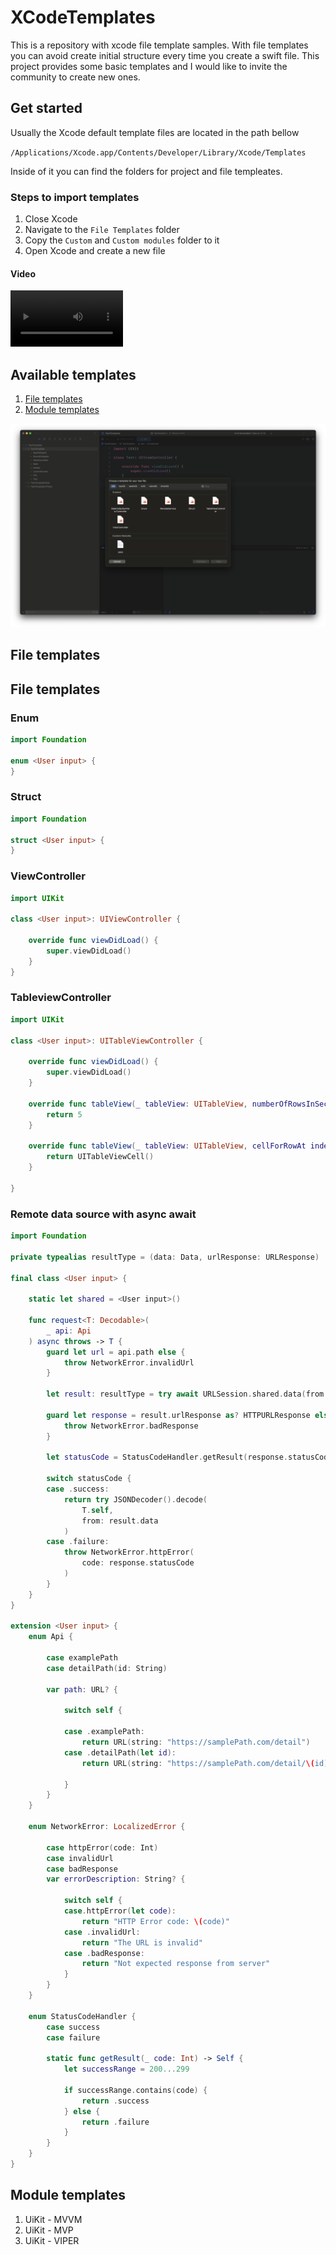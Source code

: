 # XCodeTemplates

This is a repository with xcode file template samples. With file templates you can avoid create initial structure every time you create a swift file. This project provides some basic templates and I would like to invite the community to create new ones.

## Get started

Usually the Xcode default template files are located in the path bellow

`/Applications/Xcode.app/Contents/Developer/Library/Xcode/Templates`  

Inside of it you can find the folders for project and file templeates. 

### Steps to import templates

1. Close Xcode
2. Navigate to the `File Templates` folder 
3. Copy the `Custom` and `Custom modules` folder to it
4. Open Xcode and create a new file



#### Video

<p>
<video src='https://github.com/gabe351/XCodeTemplates/blob/main/Media/AddingTemplates.mp4' width=180/>
</p>

## Available templates

1. [File templates](#file-templates)
2. [Module templates](#module-templates)

<p>
  <img src="https://github.com/gabe351/XCodeTemplates/blob/main/Media/templateList.png">
</p>

## File templates
<h2 id="file-templates">File templates</h2>

### Enum

```swift
import Foundation

enum <User input> {
}


```

### Struct

```swift
import Foundation

struct <User input> {
}


```

### ViewController

```swift
import UIKit

class <User input>: UIViewController {

    override func viewDidLoad() {
        super.viewDidLoad()
    }
}


```


### TableviewController

```swift
import UIKit

class <User input>: UITableViewController {
    
    override func viewDidLoad() {
        super.viewDidLoad()
    }
    
    override func tableView(_ tableView: UITableView, numberOfRowsInSection section: Int) -> Int {
        return 5
    }
    
    override func tableView(_ tableView: UITableView, cellForRowAt indexPath: IndexPath) -> UITableViewCell {
        return UITableViewCell()
    }
    
}


```

### Remote data source with async await

```swift
import Foundation

private typealias resultType = (data: Data, urlResponse: URLResponse)

final class <User input> {

    static let shared = <User input>()

    func request<T: Decodable>(
        _ api: Api
    ) async throws -> T {
        guard let url = api.path else {
            throw NetworkError.invalidUrl
        }

        let result: resultType = try await URLSession.shared.data(from: url)

        guard let response = result.urlResponse as? HTTPURLResponse else {
            throw NetworkError.badResponse
        }

        let statusCode = StatusCodeHandler.getResult(response.statusCode)

        switch statusCode {
        case .success:
            return try JSONDecoder().decode(
                T.self,
                from: result.data
            )
        case .failure:
            throw NetworkError.httpError(
                code: response.statusCode
            )
        }
    }
}

extension <User input> {
    enum Api {

        case examplePath
        case detailPath(id: String)

        var path: URL? {

            switch self {

            case .examplePath:
                return URL(string: "https://samplePath.com/detail")
            case .detailPath(let id):
                return URL(string: "https://samplePath.com/detail/\(id).json")

            }
        }
    }

    enum NetworkError: LocalizedError {

        case httpError(code: Int)
        case invalidUrl
        case badResponse
        var errorDescription: String? {

            switch self {
            case.httpError(let code):
                return "HTTP Error code: \(code)"
            case .invalidUrl:
                return "The URL is invalid"
            case .badResponse:
                return "Not expected response from server"
            }
        }
    }

    enum StatusCodeHandler {
        case success
        case failure

        static func getResult(_ code: Int) -> Self {
            let successRange = 200...299

            if successRange.contains(code) {
                return .success
            } else {
                return .failure
            }
        }
    }
}


```

<h2 id="module-templates">Module templates</h2>

1. UiKit - MVVM
2. UiKit - MVP
3. UiKit - VIPER


